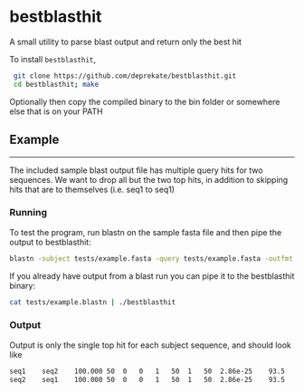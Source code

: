 # bestblasthit
A small utility to parse blast output and return only the best hit

To install `bestblasthit`,
```sh
 git clone https://github.com/deprekate/bestblasthit.git
 cd bestblasthit; make
```

Optionally then copy the compiled binary to the bin folder or somewhere else that is on your PATH

## Example
--------------

The included sample blast output file has multiple query hits for two sequences. We want to drop all but the two top hits, in addition to skipping hits that are to themselves (i.e. seq1 to seq1)

### Running
To test the program, run blastn on the sample fasta file and then pipe the output to bestblasthit:
```sh
blastn -subject tests/example.fasta -query tests/example.fasta -outfmt 6 -word_size 5 | ./bestblasthit  
```
If you already have output from a blast run you can pipe it to the bestblasthit binary:
```sh
cat tests/example.blastn | ./bestblasthit
```

### Output
Output is only the single top hit for each subject sequence, and should look like
```sh
seq1	seq2	100.000	50	0	0	1	50	1	50	2.86e-25	93.5
seq2	seq1	100.000	50	0	0	1	50	1	50	2.86e-25	93.5
```

